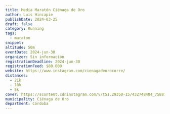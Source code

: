 ```yaml
---
title: Media Maratón Ciénaga de Oro
author: Luis Hincapie
publishDate: 2024-03-25
draft: false
category: Running
tags:
  - maraton
snippet:
altitude: 50m
eventDate: 2024-jun-30
organizer: Sin información
registrationDeadline: 2024-jun-30
registrationFeed: $80.000
website: https://www.instagram.com/cienagadeorocorre/
distances:
  - 21k
  - 10k
  - 5k
cover: https://scontent.cdninstagram.com/v/t51.29350-15/432748404_758878269524371_3004515114177479931_n.webp?stp=dst-jpg_e35&_nc_ht=scontent.cdninstagram.com&_nc_cat=107&_nc_ohc=fKtkNMweBXIAb7wxAMo&edm=APs17CUBAAAA&ccb=7-5&oh=00_AfA2wkimW_tk5szbJ6rI5Td8YskElGs4ho9EOtjoOKezcg&oe=66191F38&_nc_sid=10d13b
municipality: Ciénaga de Oro
department: Córdoba
---
```

